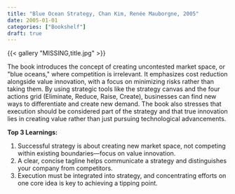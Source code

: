 ```yaml
---
title: "Blue Ocean Strategy, Chan Kim, Renée Mauborgne, 2005"
date: 2005-01-01
categories: ["Bookshelf"]
draft: true
---
```


{{< gallery "MISSING,title.jpg" >}}

The book introduces the concept of creating uncontested market space, or "blue oceans," where competition is irrelevant. It emphasizes cost reduction alongside value innovation, with a focus on minimizing risks rather than taking them. By using strategic tools like the strategy canvas and the four actions grid (Eliminate, Reduce, Raise, Create), businesses can find new ways to differentiate and create new demand. The book also stresses that execution should be considered part of the strategy and that true innovation lies in creating value rather than just pursuing technological advancements.

**Top 3 Learnings:**

1. Successful strategy is about creating new market space, not competing within existing boundaries—focus on value innovation.
2. A clear, concise tagline helps communicate a strategy and distinguishes your company from competitors.
3. Execution must be integrated into strategy, and concentrating efforts on one core idea is key to achieving a tipping point.
